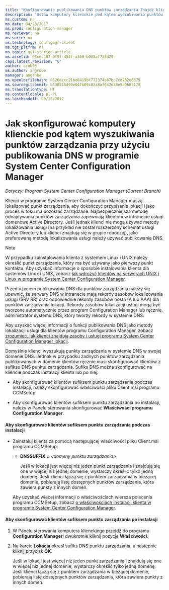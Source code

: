 ```yaml
---
title: "Konfigurowanie publikowania DNS punktów zarządzania Znajdź klientów | Dokumentacja firmy Microsoft"
description: "Ustaw komputery klienckie pod kątem wyszukiwania punktów zarządzania przy użyciu publikowania DNS w programie System Center Configuration Manager."
ms.custom: na
ms.date: 04/23/2017
ms.prod: configuration-manager
ms.reviewer: na
ms.suite: na
ms.technology: configmgr-client
ms.tgt_pltfrm: na
ms.topic: get-started-article
ms.assetid: 03cec407-0f9f-454f-a360-b005af738d29
caps.latest.revision: "6"
author: arob98
ms.author: angrobe
manager: angrobe
ms.openlocfilehash: 0526dccc21be8419bf772374a67bc7cd262e6375
ms.sourcegitcommit: b438515490e04fb09c82a8af642d38e9a0605178
ms.translationtype: HT
ms.contentlocale: pl-PL
ms.lasthandoff: 09/15/2017
---
```

# <a name="how-to-configure-client-computers-to-find-management-points-by-using-dns-publishing-in-system-center-configuration-manager"></a>Jak skonfigurować komputery klienckie pod kątem wyszukiwania punktów zarządzania przy użyciu publikowania DNS w programie System Center Configuration Manager

*Dotyczy: Program System Center Configuration Manager (Current Branch)*

Klienci w programie System Center Configuration Manager muszą lokalizować punkt zarządzania, aby dokończyć przypisanie lokacji i jako proces w toku ma pozostać zarządzane. Najbezpieczniejszą metodę odnajdywania punktów zarządzania zapewniają klientom w intranecie usługi domenowe Active Directory. Jeśli jednak klienci nie mogą używać metody lokalizowania usługi (na przykład nie został rozszerzony schemat usługi Active Directory lub klienci znajdują się w grupie roboczej), jako preferowaną metodę lokalizowania usługi należy używać publikowania DNS.  

> [!NOTE]  
>  W przypadku zainstalowania klienta z systemem Linux i UNIX należy określić punkt zarządzania, który ma być używany jako pierwszy punkt kontaktu. Aby uzyskać informacje o sposobie instalowania klienta dla systemów Linux i UNIX, zobacz [jak wdrożyć klientów na serwerach UNIX i Linux w programie System Center Configuration Manager](../../../core/clients/deploy/deploy-clients-to-unix-and-linux-servers.md).  

 Przed użyciem publikowania DNS dla punktów zarządzania należy się upewnić, że serwery DNS w intranecie mają rekordy zasobów lokalizowania usługi (SRV RR) oraz odpowiednie rekordy zasobów hosta (A lub AAA) dla punktów zarządzania lokacji. Rekordy zasobów lokalizacji usługi mogą być tworzone automatycznie przez program Configuration Manager lub ręcznie, administrator systemu DNS, który tworzy rekordy w systemie DNS.  

 Aby uzyskać więcej informacji o funkcji publikowania DNS jako metody lokalizacji usługi dla klientów programu Configuration Manager, zobacz [zrozumieć, jak klienci znajdują zasoby i usługi programu System Center Configuration Manager lokacji](../../../core/plan-design/hierarchy/understand-how-clients-find-site-resources-and-services.md).  

 Domyślnie klienci wyszukują punkty zarządzania w systemie DNS w swojej domenie DNS. Jednak w przypadku żadnych punktów zarządzania publikowanych w domenie klientów ręcznie musi skonfigurować klientów z sufiksu DNS punktu zarządzania. Sufiks DNS można skonfigurować na kliencie podczas instalacji klienta lub po niej:  

-   Aby skonfigurować klientów sufiksem punktu zarządzania podczas instalacji, należy skonfigurować właściwości pliku Client.msi programu CCMSetup.  

-   Aby skonfigurować klientów sufiksem punktu zarządzania po instalacji, należy w Panelu sterowania skonfigurować **Właściwości programu Configuration Manager**.  

#### <a name="to-configure-clients-for-a-management-point-suffix-during-client-installation"></a>Aby skonfigurować klientów sufiksem punktu zarządzania podczas instalacji  

-   Zainstaluj klienta za pomocą następującej właściwości pliku Client.msi programu CCMSetup:  

    -   **DNSSUFFIX =**  *&lt;domeny punktu zarządzania\>*  

         Jeśli w lokacji jest więcej niż jeden punkt zarządzania i znajdują się one w więcej niż jednej domenie, wystarczy określić tylko jedną domenę. Jeśli klienci łączą się z punktem zarządzania w bieżącej domenie, pobierają listę dostępnych punktów zarządzania, która zawiera punkty z innych domen.  

     Aby uzyskać więcej informacji o właściwościach wiersza polecenia programu CCMSetup, zobacz [o właściwościach instalacji klienta w programie System Center Configuration Manager](../../../core/clients/deploy/about-client-installation-properties.md).  

#### <a name="to-configure-clients-for-a-management-point-suffix-after-client-installation"></a>Aby skonfigurować klientów sufiksem punktu zarządzania po instalacji  

1.  W Panelu sterowania komputera klienckiego przejdź do programu **Configuration Manager**i dwukrotnie kliknij pozycję **Właściwości**.  

2.  Na karcie **Lokacja** określ sufiks DNS punktu zarządzania, a następnie kliknij przycisk **OK**.  

     Jeśli w lokacji jest więcej niż jeden punkt zarządzania i znajdują się one w więcej niż jednej domenie, wystarczy określić tylko jedną domenę. Jeśli klienci łączą się z punktem zarządzania w bieżącej domenie, pobierają listę dostępnych punktów zarządzania, która zawiera punkty z innych domen.
